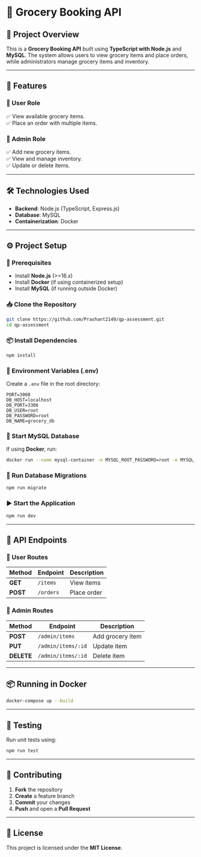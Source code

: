 # 🛒 Grocery Booking API

## 📌 Project Overview
This is a **Grocery Booking API** built using **TypeScript with Node.js** and **MySQL**. The system allows users to view grocery items and place orders, while administrators manage grocery items and inventory.

---

## 🚀 Features
### **👤 User Role**
✅ View available grocery items.  
✅ Place an order with multiple items.  

### **🔧 Admin Role**
✅ Add new grocery items.  
✅ View and manage inventory.  
✅ Update or delete items.  

---

## 🛠️ Technologies Used
- **Backend**: Node.js (TypeScript, Express.js)
- **Database**: MySQL
- **Containerization**: Docker

---

## ⚙️ Project Setup
### **📌 Prerequisites**
- Install **Node.js** (>=16.x)
- Install **Docker** (if using containerized setup)
- Install **MySQL** (if running outside Docker)

### **📥 Clone the Repository**
```sh
git clone https://github.com/Prashant2149/qp-assessment.git
cd qp-assessment
```

### **📦 Install Dependencies**
```sh
npm install
```

### **📃 Environment Variables (.env)**
Create a `.env` file in the root directory:
```env
PORT=3000
DB_HOST=localhost
DB_PORT=3306
DB_USER=root
DB_PASSWORD=root
DB_NAME=grocery_db
```

### **🐬 Start MySQL Database**
If using **Docker**, run:
```sh
docker run --name mysql-container -e MYSQL_ROOT_PASSWORD=root -e MYSQL_DATABASE=grocery_db -p 3306:3306 -d mysql:latest
```

### **📌 Run Database Migrations**
```sh
npm run migrate
```

### **▶️ Start the Application**
```sh
npm run dev
```

---

## 📡 API Endpoints
### **👤 User Routes**
| Method | Endpoint       | Description  |
|--------|---------------|--------------|
| **GET**    | `/items`      | View items   |
| **POST**   | `/orders`     | Place order  |

### **🔧 Admin Routes**
| Method | Endpoint         | Description      |
|--------|-----------------|------------------|
| **POST**   | `/admin/items`  | Add grocery item |
| **PUT**    | `/admin/items/:id` | Update item |
| **DELETE** | `/admin/items/:id` | Delete item |

---

## 📦 Running in Docker
```sh
docker-compose up --build
```

---

## 🧪 Testing
Run unit tests using:
```sh
npm run test
```

---

## 🤝 Contributing
1. **Fork** the repository  
2. **Create** a feature branch  
3. **Commit** your changes  
4. **Push** and open a **Pull Request**  

---

## 📜 License
This project is licensed under the **MIT License**.

